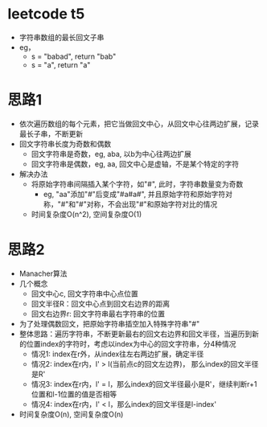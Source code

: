 # leetcode t5
- 字符串数组的最长回文子串
- eg， 
    - s = "babad", return "bab"
    - s = "a", return "a"
        
# 思路1
- 依次遍历数组的每个元素，把它当做回文中心，从回文中心往两边扩展，记录最长子串，不断更新
- 回文字符串长度为奇数和偶数
    - 回文字符串是奇数，eg, aba, 以b为中心往两边扩展
    - 回文字符串是偶数，eg, aa, 回文中心是虚轴，不是某个特定的字符
- 解决办法
    - 将原始字符串间隔插入某个字符，如"#", 此时，字符串数量变为奇数
        - eg, "aa"添加"#"后变成"#a#a#", 并且原始字符和原始字符对称，"#"和"#"对称，不会出现"#"和原始字符对比的情况
  - 时间复杂度O(n^2), 空间复杂度O(1)

# 思路2
- Manacher算法
- 几个概念
    - 回文中心c, 回文字符串中心点位置
    - 回文半径R：回文中心点到回文右边界的距离
    - 回文右边界r: 回文字符串最右字符串的位置
- 为了处理偶数回文，把原始字符串插空加入特殊字符串"#"
- 整体思路：遍历字符串，不断更新最右的回文右边界和回文半径，当遍历到新的位置index的字符时，考虑以index为中心的回文字符串，分4种情况        
    - 情况1: index在r外，从index往左右两边扩展，确定半径
    - 情况2: index在r内，l' > l(当前点c的回文左边界)， 那么index的回文半径是R'
    - 情况3: index在r内，l' = l，那么index的回文半径最小是R'，继续判断r+1位置和l-1位置的值是否相等
    - 情况4: index在r内，l' < l，那么index的回文半径是l-index'
- 时间复杂度O(n), 空间复杂度O(n)

